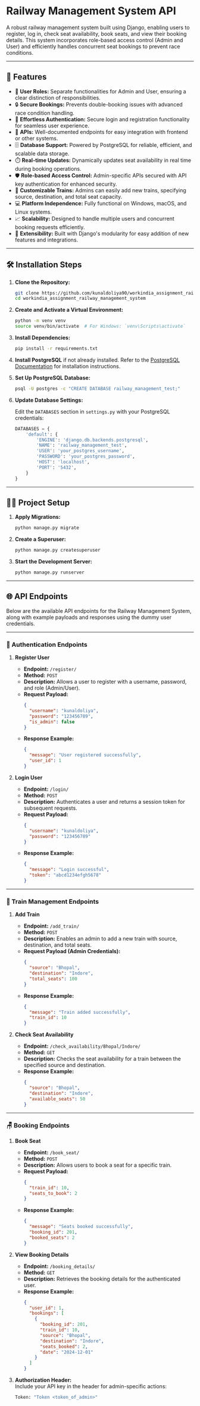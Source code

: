 # Railway Management System API

A robust railway management system built using Django, enabling users to register, log in, check seat availability, book seats, and view their booking details. This system incorporates role-based access control (Admin and User) and efficiently handles concurrent seat bookings to prevent race conditions.

---

## 🚀 Features

- 👥 **User Roles:** Separate functionalities for Admin and User, ensuring a clear distinction of responsibilities.  
- 🔒 **Secure Bookings:** Prevents double-booking issues with advanced race condition handling.  
- 🔑 **Effortless Authentication:** Secure login and registration functionality for seamless user experience.  
- 📖 **APIs:** Well-documented endpoints for easy integration with frontend or other systems.  
- 🗄️ **Database Support:** Powered by PostgreSQL for reliable, efficient, and scalable data storage.  
- ⏱️ **Real-time Updates:** Dynamically updates seat availability in real time during booking operations.  
- 🛡️ **Role-based Access Control:** Admin-specific APIs secured with API key authentication for enhanced security.  
- 🚆 **Customizable Trains:** Admins can easily add new trains, specifying source, destination, and total seat capacity.  
- 💻 **Platform Independence:** Fully functional on Windows, macOS, and Linux systems.  
- 📈 **Scalability:** Designed to handle multiple users and concurrent booking requests efficiently.  
- 🔧 **Extensibility:** Built with Django's modularity for easy addition of new features and integrations.  


---

## 🛠️ Installation Steps

1. **Clone the Repository:**

    ```bash
    git clone https://github.com/kunaldoliya90/workindia_assignment_railway_management_system.git
    cd workindia_assignment_railway_management_system
    ```

2. **Create and Activate a Virtual Environment:**

    ```bash
    python -m venv venv
    source venv/bin/activate  # For Windows: `venv\Scripts\activate`
    ```

3. **Install Dependencies:**

    ```bash
    pip install -r requirements.txt
    ```

4. **Install PostgreSQL** if not already installed. Refer to the [PostgreSQL Documentation](https://www.postgresql.org/docs/) for installation instructions.

5. **Set Up PostgreSQL Database:**

    ```bash
    psql -U postgres -c "CREATE DATABASE railway_management_test;"
    ```

6. **Update Database Settings:**

    Edit the `DATABASES` section in `settings.py` with your PostgreSQL credentials:

    ```python
    DATABASES = {
        'default': {
            'ENGINE': 'django.db.backends.postgresql',
            'NAME': 'railway_management_test',
            'USER': 'your_postgres_username',
            'PASSWORD': 'your_postgres_password',
            'HOST': 'localhost',
            'PORT': '5432',
        }
    }
    ```

---

## 🧑‍💻 Project Setup

1. **Apply Migrations:**

    ```bash
    python manage.py migrate
    ```

2. **Create a Superuser:**

    ```bash
    python manage.py createsuperuser
    ```

3. **Start the Development Server:**

    ```bash
    python manage.py runserver
    ```

---

## 🌐 API Endpoints

Below are the available API endpoints for the Railway Management System, along with example payloads and responses using the dummy user credentials.

---

### 🛂 Authentication Endpoints

1. **Register User**  
   - **Endpoint:** `/register/`  
   - **Method:** `POST`  
   - **Description:** Allows a user to register with a username, password, and role (Admin/User).  
   - **Request Payload:**
     ```json
     {
       "username": "kunaldoliya",
       "password": "123456789",
       "is_admin": false
     }
     ```
   - **Response Example:**
     ```json
     {
       "message": "User registered successfully",
       "user_id": 1
     }
     ```

2. **Login User**  
   - **Endpoint:** `/login/`  
   - **Method:** `POST`  
   - **Description:** Authenticates a user and returns a session token for subsequent requests.  
   - **Request Payload:**
     ```json
     {
       "username": "kunaldoliya",
       "password": "123456789"
     }
     ```
   - **Response Example:**
     ```json
     {
       "message": "Login successful",
       "token": "abcd1234efgh5678"
     }
     ```

---

### 🚆 Train Management Endpoints

1. **Add Train**  
   - **Endpoint:** `/add_train/`  
   - **Method:** `POST`  
   - **Description:** Enables an admin to add a new train with source, destination, and total seats.  
   - **Request Payload (Admin Credentials):**
     ```json
     {
       "source": "Bhopal",
       "destination": "Indore",
       "total_seats": 100
     }
     ```
   - **Response Example:**
     ```json
     {
       "message": "Train added successfully",
       "train_id": 10
     }
     ```

2. **Check Seat Availability**  
   - **Endpoint:** `/check_availability/Bhopal/Indore/`  
   - **Method:** `GET`  
   - **Description:** Checks the seat availability for a train between the specified source and destination.  
   - **Response Example:**
     ```json
     {
       "source": "Bhopal",
       "destination": "Indore",
       "available_seats": 50
     }
     ```

---

### 🪑 Booking Endpoints

1. **Book Seat**  
   - **Endpoint:** `/book_seat/`  
   - **Method:** `POST`  
   - **Description:** Allows users to book a seat for a specific train.  
   - **Request Payload:**
     ```json
     {
       "train_id": 10,
       "seats_to_book": 2
     }
     ```
   - **Response Example:**
     ```json
     {
       "message": "Seats booked successfully",
       "booking_id": 201,
       "booked_seats": 2
     }
     ```

2. **View Booking Details**  
   - **Endpoint:** `/booking_details/`  
   - **Method:** `GET`  
   - **Description:** Retrieves the booking details for the authenticated user.  
   - **Response Example:**
     ```json
     {
       "user_id": 1,
       "bookings": [
         {
           "booking_id": 201,
           "train_id": 10,
           "source": "Bhopal",
           "destination": "Indore",
           "seats_booked": 2,
           "date": "2024-12-01"
         }
       ]
     }
     ```



2. **Authorization Header:**  
   Include your API key in the header for admin-specific actions:
   ```bash
   Token: "Token <token_of_admin>"
